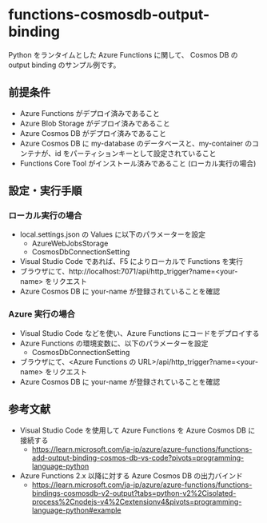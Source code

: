 # functions-cosmosdb-output-binding
Python をランタイムとした Azure Functions に関して、 Cosmos DB の output binding のサンプル例です。

## 前提条件
- Azure Functions がデプロイ済みであること
- Azure Blob Storage がデプロイ済みであること
- Azure Cosmos DB がデプロイ済みであること
- Azure Cosmos DB に my-database のデータベースと、my-container のコンテナが、id をパーティションキーとして設定されていること
- Functions Core Tool がインストール済みであること (ローカル実行の場合)

## 設定・実行手順
### ローカル実行の場合
- local.settings.json の Values に以下のパラメーターを設定
    - AzureWebJobsStorage
    - CosmosDbConnectionSetting
- Visual Studio Code であれば、F5 によりローカルで Functions を実行
- ブラウザにて、http://localhost:7071/api/http_trigger?name=\<your-name> をリクエスト
- Azure Cosmos DB に your-name が登録されていることを確認

### Azure 実行の場合
- Visual Studio Code などを使い、Azure Functions にコードをデプロイする
- Azure Functions の環境変数に、以下のパラメーターを設定
    - CosmosDbConnectionSetting
- ブラウザにて、<Azure Functions の URL>/api/http_trigger?name=\<your-name> をリクエスト
- Azure Cosmos DB に your-name が登録されていることを確認

## 参考文献
- Visual Studio Code を使用して Azure Functions を Azure Cosmos DB に接続する
    - https://learn.microsoft.com/ja-jp/azure/azure-functions/functions-add-output-binding-cosmos-db-vs-code?pivots=programming-language-python
- Azure Functions 2.x 以降に対する Azure Cosmos DB の出力バインド
    - https://learn.microsoft.com/ja-jp/azure/azure-functions/functions-bindings-cosmosdb-v2-output?tabs=python-v2%2Cisolated-process%2Cnodejs-v4%2Cextensionv4&pivots=programming-language-python#example